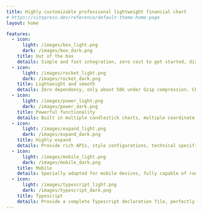 ```yaml
---
title: Highly customizable professional lightweight financial chart
# https://vitepress.dev/reference/default-theme-home-page
layout: home

features:
  - icon:
      light: /images/box_light.png
      dark: /images/box_dark.png
    title: Out of the box
    details: Simple and fast integration, zero cost to get started, displaying a chart in just 5 lines of code, allowing users to focus on data integration.
  - icon:
      light: /images/rocket_light.png
      dark: /images/rocket_dark.png
    title: Lightweight and smooth
    details: Zero dependency, only about 50k under Gzip compression. Charts can remain smooth even with thousands of data.
  - icon:
      light: /images/power_light.png
      dark: /images/power_dark.png
    title: Powerful functionality
    details: Built in multiple candlestick charts, multiple coordinate axes, dozens of commonly used indicators, and line drawing models to meet most needs.
  - icon:
      light: /images/expand_light.png
      dark: /images/expand_dark.png
    title: Highly expand
    details: Provide rich APIs, style configurations, technical specifications, line drawing models, and coordinate axis extensions, with customizable functional combinations.
  - icon:
      light: /images/mobile_light.png
      dark: /images/mobile_dark.png
    title: Mobile
    details: Specially adapted for mobile devices, fully capable of running on mobile browsers.
  - icon:
      light: /images/typescript_light.png
      dark: /images/typescript_dark.png
    title: Typescript
    details: Provide a complete Typescript declaration file, perfectly supporting Typescript development.
---
```


